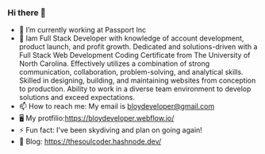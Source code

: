 ### Hi there 👋


- 🔭 I’m currently working at Passport Inc
- 🌱 Iam Full Stack Developer with knowledge of account development, product launch, and profit growth. Dedicated and solutions-driven with a Full Stack Web          Development Coding Certificate from The University of North Carolina. Effectively utilizes a combination of strong communication, collaboration, problem-solving, and analytical skills. Skilled in designing, building, and maintaining websites from conception to production. Ability to work in a diverse team environment to develop solutions and exceed expectations.
- 📫 How to reach me: My email is bloydeveloper@gmail.com
- 🖥 My protfilio:https://bloydeveloper.webflow.io/
- ⚡ Fun fact: I've been skydiving and plan on going again!
- 📃 Blog: https://thesoulcoder.hashnode.dev/
